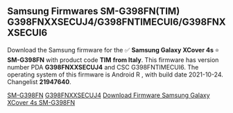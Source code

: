 <h2>Samsung Firmwares SM-G398FN(TIM) G398FNXXSECUJ4/G398FNTIMECUI6/G398FNXXSECUI6</h2>
Download the Samsung firmware for the ✅ <strong>Samsung Galaxy XCover 4s </strong> ⭐ <strong>SM-G398FN</strong> with product code <strong>TIM</strong> <strong> from Italy</strong>. This firmware has version number PDA <strong>G398FNXXSECUJ4</strong> and CSC G398FNTIMECUI6. The operating system of this firmware is Android R , with build date 2021-10-24. Changelist <strong>21947640</strong>.


[SM-G398FN](https://samfirm.shop/samsung/model/SM-G398FN)
[G398FNXXSECUJ4](https://samfirm.shop/samsung/pda/G398FNXXSECUJ4)
[Download Firmware Samsung Galaxy XCover 4s SM-G398FN](https://samfirm.shop/samsung/firmware/467707)
